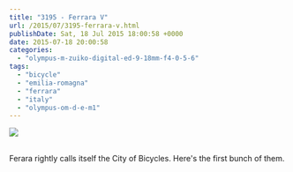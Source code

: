 ```yaml
---
title: "3195 - Ferrara V"
url: /2015/07/3195-ferrara-v.html
publishDate: Sat, 18 Jul 2015 18:00:58 +0000
date: 2015-07-18 20:00:58
categories: 
  - "olympus-m-zuiko-digital-ed-9-18mm-f4-0-5-6"
tags: 
  - "bicycle"
  - "emilia-romagna"
  - "ferrara"
  - "italy"
  - "olympus-om-d-e-m1"
---
```

<div class="container">
<div class="center"><a target="_blank" href="https://d25zfm9zpd7gm5.cloudfront.net/1200x1200/2015/20150614_181113_lr.jpg"><img src="https://d25zfm9zpd7gm5.cloudfront.net/0600x0600/2015/20150614_181113_lr.jpg" /></a></div>
</div>
<br />

Ferara rightly calls itself the City of Bicycles. Here's the first bunch of them.
